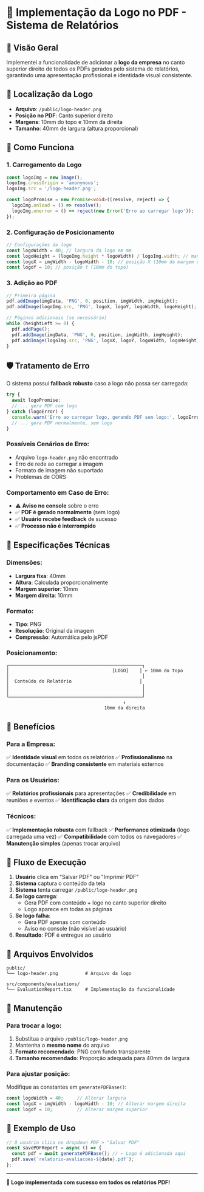 # 🏢 Implementação da Logo no PDF - Sistema de Relatórios

## 🎯 Visão Geral

Implementei a funcionalidade de adicionar a **logo da empresa** no canto superior direito de todos os PDFs gerados pelo sistema de relatórios, garantindo uma apresentação profissional e identidade visual consistente.

## 📍 Localização da Logo

- **Arquivo**: `/public/logo-header.png`
- **Posição no PDF**: Canto superior direito
- **Margens**: 10mm do topo e 10mm da direita
- **Tamanho**: 40mm de largura (altura proporcional)

## 🔧 Como Funciona

### **1. Carregamento da Logo**
```typescript
const logoImg = new Image();
logoImg.crossOrigin = 'anonymous';
logoImg.src = '/logo-header.png';

const logoPromise = new Promise<void>((resolve, reject) => {
  logoImg.onload = () => resolve();
  logoImg.onerror = () => reject(new Error('Erro ao carregar logo'));
});
```

### **2. Configuração de Posicionamento**
```typescript
// Configurações da logo
const logoWidth = 40; // largura da logo em mm
const logoHeight = (logoImg.height * logoWidth) / logoImg.width; // manter proporção
const logoX = imgWidth - logoWidth - 10; // posição X (10mm da margem direita)
const logoY = 10; // posição Y (10mm do topo)
```

### **3. Adição ao PDF**
```typescript
// Primeira página
pdf.addImage(imgData, 'PNG', 0, position, imgWidth, imgHeight);
pdf.addImage(logoImg.src, 'PNG', logoX, logoY, logoWidth, logoHeight);

// Páginas adicionais (se necessário)
while (heightLeft >= 0) {
  pdf.addPage();
  pdf.addImage(imgData, 'PNG', 0, position, imgWidth, imgHeight);
  pdf.addImage(logoImg.src, 'PNG', logoX, logoY, logoWidth, logoHeight); // Logo em todas as páginas
}
```

## 🛡️ Tratamento de Erro

O sistema possui **fallback robusto** caso a logo não possa ser carregada:

```typescript
try {
  await logoPromise;
  // ... gera PDF com logo
} catch (logoError) {
  console.warn('Erro ao carregar logo, gerando PDF sem logo:', logoError);
  // ... gera PDF normalmente, sem logo
}
```

### **Possíveis Cenários de Erro:**
- Arquivo `logo-header.png` não encontrado
- Erro de rede ao carregar a imagem
- Formato de imagem não suportado
- Problemas de CORS

### **Comportamento em Caso de Erro:**
- ⚠️ **Aviso no console** sobre o erro
- ✅ **PDF é gerado normalmente** (sem logo)
- ✅ **Usuário recebe feedback** de sucesso
- ✅ **Processo não é interrompido**

## 📐 Especificações Técnicas

### **Dimensões:**
- **Largura fixa**: 40mm
- **Altura**: Calculada proporcionalmente
- **Margem superior**: 10mm
- **Margem direita**: 10mm

### **Formato:**
- **Tipo**: PNG
- **Resolução**: Original da imagem
- **Compressão**: Automática pelo jsPDF

### **Posicionamento:**
```
┌─────────────────────────────────────────────────┐
│                                      [LOGO]    │ ← 10mm do topo
│                                                 │
│  Conteúdo do Relatório                         │
│                                                 │
│                                                 │
└─────────────────────────────────────────────────┘
                                           ↑
                                    10mm da direita
```

## 🎨 Benefícios

### **Para a Empresa:**
✅ **Identidade visual** em todos os relatórios
✅ **Profissionalismo** na documentação
✅ **Branding consistente** em materiais externos

### **Para os Usuários:**
✅ **Relatórios profissionais** para apresentações
✅ **Credibilidade** em reuniões e eventos
✅ **Identificação clara** da origem dos dados

### **Técnicos:**
✅ **Implementação robusta** com fallback
✅ **Performance otimizada** (logo carregada uma vez)
✅ **Compatibilidade** com todos os navegadores
✅ **Manutenção simples** (apenas trocar arquivo)

## 🔄 Fluxo de Execução

1. **Usuário** clica em "Salvar PDF" ou "Imprimir PDF"
2. **Sistema** captura o conteúdo da tela
3. **Sistema** tenta carregar `/public/logo-header.png`
4. **Se logo carrega**:
   - Gera PDF com conteúdo + logo no canto superior direito
   - Logo aparece em todas as páginas
5. **Se logo falha**:
   - Gera PDF apenas com conteúdo
   - Aviso no console (não visível ao usuário)
6. **Resultado**: PDF é entregue ao usuário

## 📁 Arquivos Envolvidos

```
public/
└── logo-header.png          # Arquivo da logo

src/components/evaluations/
└── EvaluationReport.tsx     # Implementação da funcionalidade
```

## 🔧 Manutenção

### **Para trocar a logo:**
1. Substitua o arquivo `/public/logo-header.png`
2. Mantenha o **mesmo nome** do arquivo
3. **Formato recomendado**: PNG com fundo transparente
4. **Tamanho recomendado**: Proporção adequada para 40mm de largura

### **Para ajustar posição:**
Modifique as constantes em `generatePDFBase()`:
```typescript
const logoWidth = 40;     // Alterar largura
const logoX = imgWidth - logoWidth - 10; // Alterar margem direita
const logoY = 10;         // Alterar margem superior
```

## 🚀 Exemplo de Uso

```typescript
// O usuário clica no dropdown PDF > "Salvar PDF"
const savePDFReport = async () => {
  const pdf = await generatePDFBase(); // ← Logo é adicionada aqui
  pdf.save(`relatorio-avaliacoes-${date}.pdf`);
};
```

---

**🎉 Logo implementada com sucesso em todos os relatórios PDF!** 